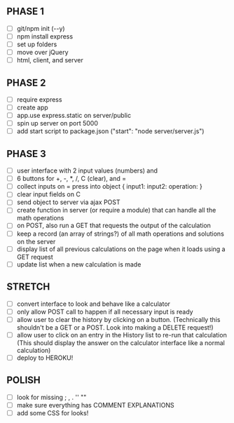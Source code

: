 

## PHASE 1
- [ ] git/npm init (--y)
- [ ] npm install express
- [ ] set up folders
- [ ] move over jQuery
- [ ] html, client, and server
## PHASE 2
- [ ] require express
- [ ] create app
- [ ] app.use express.static on server/public
- [ ] spin up server on port 5000
- [ ] add start script to package.json ("start": "node server/server.js")
## PHASE 3
- [ ] user interface with 2 input values (numbers) and 
- [ ] 6 buttons for +, -, *, /, C (clear), and =
- [ ] collect inputs on = press into object 
        {
    input1:
    input2:
    operation:
    }
- [ ] clear input fields on C
- [ ] send object to server via ajax POST
- [ ] create function in server (or require a module) that can handle all the math operations
- [ ] on POST, also run a GET that requests the output of the calculation
- [ ] keep a record (an array of strings?) of all math operations and solutions on the server
- [ ] display list of all previous calculations on the page when it loads using a GET request
- [ ] update list when a new calculation is made
## STRETCH
- [ ] convert interface to look and behave like a calculator
- [ ] only allow POST call to happen if all necessary input is ready
- [ ] allow user to clear the history by clicking on a button. 
        (Technically this shouldn't be a GET or a POST. Look into making a DELETE request!)
- [ ] allow user to click on an entry in the History list to re-run that calculation
        (This should display the answer on the calculator interface like a normal calculation)
- [ ] deploy to HEROKU!
## POLISH
- [ ] look for missing ; , . '' ""
- [ ] make sure everything has COMMENT EXPLANATIONS
- [ ] add some CSS for looks!
